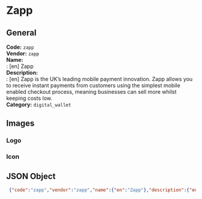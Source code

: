 # Zapp 
## General 
**Code:** `zapp`  
**Vendor:** `zapp`  
**Name:**  
:	[en] Zapp  
**Description:**  
: [en] Zapp is the UK’s leading mobile payment innovation. Zapp allows you to receive instant payments from customers using the simplest mobile enabled checkout process, meaning businesses can sell more whilst keeping costs low.   
**Category:** `digital_wallet`  
## Images 
### Logo 
### Icon 
## JSON Object 
```json
 {"code":"zapp","vendor":"zapp","name":{"en":"Zapp"},"description":{"en":"Zapp is the UK\u2019s leading mobile payment innovation.\u00a0Zapp allows you to receive instant payments from customers using the simplest mobile enabled checkout process, meaning businesses can sell more whilst keeping costs low.\u00a0"},"countries":null,"category":"digital_wallet"}```  
